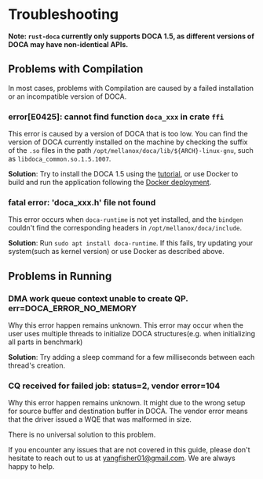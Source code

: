 # Troubleshooting

**Note: `rust-doca` currently only supports DOCA 1.5, as different versions of DOCA may have non-identical APIs.**

## Problems with Compilation

In most cases, problems with Compilation are caused by a failed installation or an incompatible version of DOCA.

### error[E0425]: cannot find function `doca_xxx` in crate `ffi`

This error is caused by a version of DOCA that is too low. You can find the version of DOCA currently installed on the machine by checking the suffix of the `.so` files in the path `/opt/mellanox/doca/lib/${ARCH}-linux-gnu`, such as `libdoca_common.so.1.5.1007`.

**Solution**: Try to install the DOCA 1.5 using the [tutorial](install.md), or use Docker to build
and run the application following the [Docker deployment](docker-deploy.md).

### fatal error: 'doca_xxx.h' file not found

This error occurs when `doca-runtime` is not yet installed, and the `bindgen` couldn't find the corresponding headers in `/opt/mellanox/doca/include`.

**Solution**: Run `sudo apt install doca-runtime`. If this fails, try updating your system(such as kernel version) or use Docker as described above.

## Problems in Running

### DMA work queue context unable to create QP. err=DOCA_ERROR_NO_MEMORY

Why this error happen remains unknown. This error may occur when the user uses multiple threads to initialize DOCA structures(e.g. when initializing all parts in benchmark)

**Solution**: Try adding a sleep command for a few milliseconds between each thread's creation.

### CQ received for failed job: status=2, vendor error=104

Why this error happen remains unknown. It might due to the wrong setup for source buffer and destination buffer in DOCA. The vendor error means that the driver issued a WQE that was malformed in size.

There is no universal solution to this problem.

If you encounter any issues that are not covered in this guide, please don't hesitate to reach out to us at [yangfisher01@gmail.com](yangfisher01@gmail.com). We are always happy to help.